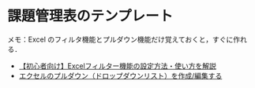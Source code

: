# 課題管理表のテンプレート

メモ：Excel のフィルタ機能とプルダウン機能だけ覚えておくと，すぐに作れる．
- [【初心者向け】Excelフィルター機能の設定方法・使い方を解説](https://blog.hubspot.jp/excel-filter)
- [エクセルのプルダウン（ドロップダウンリスト）を作成/編集する](https://office-hack.com/excel/pulldown-menu/)

